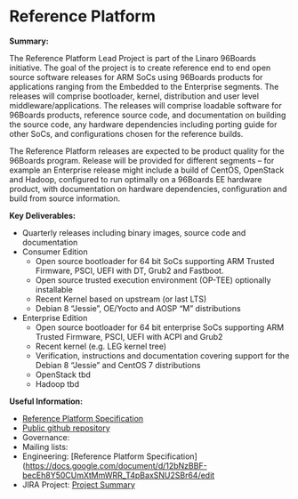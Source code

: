 # Reference Platform

**Summary:**

The Reference Platform Lead Project is part of the Linaro 96Boards initiative. The goal of the project is to create reference end to end open source software releases for ARM SoCs using 96Boards products for applications ranging from the Embedded to the Enterprise segments. The releases will comprise bootloader, kernel, distribution and user level middleware/applications. The releases will comprise loadable software for 96Boards products, reference source code, and documentation on building the source code, any hardware dependencies including porting guide for other SoCs, and configurations chosen for the reference builds.

The Reference Platform releases are expected to be product quality for the 96Boards program. Release will be provided for different segments – for example an Enterprise release might include a build of CentOS, OpenStack and Hadoop, configured to run optimally on a 96Boards EE hardware product, with documentation on hardware dependencies, configuration and build from source information.

**Key Deliverables:**

- Quarterly releases including binary images, source code and documentation
- Consumer Edition
   - Open source bootloader for 64 bit SoCs supporting ARM Trusted Firmware, PSCI, UEFI with DT, Grub2 and Fastboot.
   - Open source trusted execution environment (OP-TEE) optionally installable
   - Recent Kernel based on upstream (or last LTS)
   - Debian 8 “Jessie”, OE/Yocto and AOSP “M” distributions
- Enterprise Edition
   - Open source bootloader for 64 bit enterprise SoCs supporting ARM Trusted Firmware, PSCI, UEFI with ACPI and Grub2
   - Recent kernel (e.g. LEG kernel tree)
   - Verification, instructions and documentation covering support for the Debian 8 “Jessie” and CentOS 7 distributions
   - OpenStack tbd
   - Hadoop tbd

**Useful Information:**

- [Reference Platform Specification](https://docs.google.com/document/d/12bNzBBF-becEh8Y50CUmXtMmWRR_T4pBaxSNU2SBr64/edit)
- [Public github repository](https://github.com/linaro/documentation/wiki/Reference-Platform-Home)
- Governance:
- Mailing lists:
- Engineering: [Reference Platform Specification](https://docs.google.com/document/d/12bNzBBF-becEh8Y50CUmXtMmWRR_T4pBaxSNU2SBr64/edit
- JIRA Project: [Project Summary](https://projects.linaro.org/projects/BOARDS/summary)
